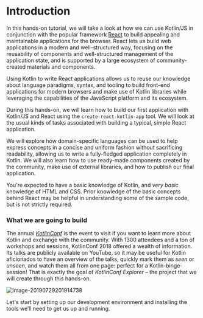 # Introduction

In this hands-on tutorial, we will take a look at how we can use Kotlin/JS in conjunction with the popular framework [React](https://reactjs.org/) to build appealing and maintainable applications for the browser. React lets us build web applications in a modern and well-structured way, focusing on the reusability of components and well-structured management of the application state, and is supported by a large ecosystem of community-created materials and components.

Using Kotlin to write React applications allows us to reuse our knowledge about language paradigms, syntax, and tooling to build front-end applications for modern browsers and make use of Kotlin libraries while leveraging the capabilities of the JavaScript platform and its ecosystem.

During this hands-on, we will learn how to build our first application with Kotlin/JS and React using the `create-react-kotlin-app` tool. We will look at the usual kinds of tasks associated with building a typical, simple React application. 

We will explore how domain-specific languages can be used to help express concepts in a concise and uniform fashion without sacrificing readability, allowing us to write a fully-fledged application completely in Kotlin. We will also learn how to use ready-made components created by the community, make use of external libraries, and how to publish our final application.

You're expected to have a basic knowledge of Kotlin, and *very basic* knowledge of HTML and CSS. Prior knowledge of the basic concepts behind React may be helpful in understanding some of the sample code, but is not strictly required.

### What we are going to build

The annual [*KotlinConf*](https://kotlinconf.com/) is the event to visit if you want to learn more about Kotlin and exchange with the community. With 1300 attendees and a ton of workshops and sessions, KotlinConf 2018 offered a wealth of information. Its talks are publicly available on YouTube, so it may be useful for Kotlin aficionados to have an overview of the talks, quickly mark them as *seen* or *unseen*, and watch them all from one page: perfect for a Kotlin-binge-session! That is exactly the goal of *KotlinConf Explorer* – the project that we will create through this hands-on.

![image-20190729201914738](/assets/image-20190729201914738.png)

Let's start by setting up our development environment and installing the tools we’ll need to get us up and running.

